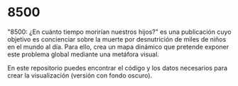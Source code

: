 # 8500
"8500: ¿En cuánto tiempo morirían nuestros hijos?" es una publicación cuyo objetivo es concienciar sobre la muerte por desnutrición de miles de niños en el mundo al día. Para ello, crea un mapa dinámico que pretende exponer este problema global mediante una metáfora visual. 

En este repositorio puedes encontrar el código y los datos necesarios para crear la visualización (versión con fondo oscuro).
